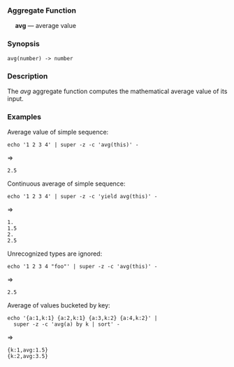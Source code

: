 ### Aggregate Function

&emsp; **avg** &mdash; average value

### Synopsis
```
avg(number) -> number
```

### Description

The _avg_ aggregate function computes the mathematical average value of its input.

### Examples

Average value of simple sequence:
```mdtest-command
echo '1 2 3 4' | super -z -c 'avg(this)' -
```
=>
```mdtest-output
2.5
```

Continuous average of simple sequence:
```mdtest-command
echo '1 2 3 4' | super -z -c 'yield avg(this)' -
```
=>
```mdtest-output
1.
1.5
2.
2.5
```

Unrecognized types are ignored:
```mdtest-command
echo '1 2 3 4 "foo"' | super -z -c 'avg(this)' -
```
=>
```mdtest-output
2.5
```

Average of values bucketed by key:
```mdtest-command
echo '{a:1,k:1} {a:2,k:1} {a:3,k:2} {a:4,k:2}' |
  super -z -c 'avg(a) by k | sort' -
```
=>
```mdtest-output
{k:1,avg:1.5}
{k:2,avg:3.5}
```
